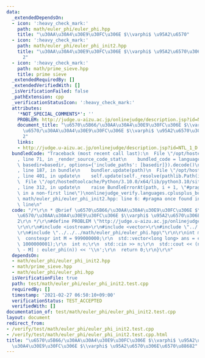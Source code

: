 ```yaml
---
data:
  _extendedDependsOn:
  - icon: ':heavy_check_mark:'
    path: math/euler_phi/euler_phi.hpp
    title: "\u30AA\u30A4\u30E9\u30FC\u306E $\\varphi$ \u95A2\u6570"
  - icon: ':heavy_check_mark:'
    path: math/euler_phi/euler_phi_init2.hpp
    title: "\u30AA\u30A4\u30E9\u30FC\u306E $\\varphi$ \u95A2\u6570\u306E\u6570\u8868\
      2"
  - icon: ':heavy_check_mark:'
    path: math/prime_sieve.hpp
    title: prime sieve
  _extendedRequiredBy: []
  _extendedVerifiedWith: []
  _isVerificationFailed: false
  _pathExtension: cpp
  _verificationStatusIcon: ':heavy_check_mark:'
  attributes:
    '*NOT_SPECIAL_COMMENTS*': ''
    PROBLEM: http://judge.u-aizu.ac.jp/onlinejudge/description.jsp?id=NTL_1_D
    document_title: "\u6570\u5B66/\u30AA\u30A4\u30E9\u30FC\u306E $\\varphi$ \u95A2\
      \u6570/\u30AA\u30A4\u30E9\u30FC\u306E $\\varphi$ \u95A2\u6570\u306E\u6570\u8868\
      2"
    links:
    - http://judge.u-aizu.ac.jp/onlinejudge/description.jsp?id=NTL_1_D
  bundledCode: "Traceback (most recent call last):\n  File \"/opt/hostedtoolcache/Python/3.10.0/x64/lib/python3.10/site-packages/onlinejudge_verify/documentation/build.py\"\
    , line 71, in _render_source_code_stat\n    bundled_code = language.bundle(stat.path,\
    \ basedir=basedir, options={'include_paths': [basedir]}).decode()\n  File \"/opt/hostedtoolcache/Python/3.10.0/x64/lib/python3.10/site-packages/onlinejudge_verify/languages/cplusplus.py\"\
    , line 187, in bundle\n    bundler.update(path)\n  File \"/opt/hostedtoolcache/Python/3.10.0/x64/lib/python3.10/site-packages/onlinejudge_verify/languages/cplusplus_bundle.py\"\
    , line 401, in update\n    self.update(self._resolve(pathlib.Path(included), included_from=path))\n\
    \  File \"/opt/hostedtoolcache/Python/3.10.0/x64/lib/python3.10/site-packages/onlinejudge_verify/languages/cplusplus_bundle.py\"\
    , line 312, in update\n    raise BundleErrorAt(path, i + 1, \"#pragma once found\
    \ in a non-first line\")\nonlinejudge_verify.languages.cplusplus_bundle.BundleErrorAt:\
    \ math/euler_phi/euler_phi_init2.hpp: line 6: #pragma once found in a non-first\
    \ line\n"
  code: "/*\r\n * @brief \u6570\u5B66/\u30AA\u30A4\u30E9\u30FC\u306E $\\varphi$ \u95A2\
    \u6570/\u30AA\u30A4\u30E9\u30FC\u306E $\\varphi$ \u95A2\u6570\u306E\u6570\u8868\
    2\r\n */\r\n#define PROBLEM \"http://judge.u-aizu.ac.jp/onlinejudge/description.jsp?id=NTL_1_D\"\
    \r\n\r\n#include <iostream>\r\n#include <vector>\r\n#include \"../../../math/euler_phi/euler_phi_init2.hpp\"\
    \r\n#include \"../../../math/euler_phi/euler_phi.hpp\"\r\n\r\nint main() {\r\n\
    \  constexpr int M = 999000000;\r\n  std::vector<long long> ans = euler_phi_init2(999000000,\
    \ 1000000001);\r\n  int n;\r\n  std::cin >> n;\r\n  std::cout << (n >= M ? ans[n\
    \ - M] : euler_phi(n)) << '\\n';\r\n  return 0;\r\n}\r\n"
  dependsOn:
  - math/euler_phi/euler_phi_init2.hpp
  - math/prime_sieve.hpp
  - math/euler_phi/euler_phi.hpp
  isVerificationFile: true
  path: test/math/euler_phi/euler_phi_init2.test.cpp
  requiredBy: []
  timestamp: '2021-02-27 06:50:10+09:00'
  verificationStatus: TEST_ACCEPTED
  verifiedWith: []
documentation_of: test/math/euler_phi/euler_phi_init2.test.cpp
layout: document
redirect_from:
- /verify/test/math/euler_phi/euler_phi_init2.test.cpp
- /verify/test/math/euler_phi/euler_phi_init2.test.cpp.html
title: "\u6570\u5B66/\u30AA\u30A4\u30E9\u30FC\u306E $\\varphi$ \u95A2\u6570/\u30AA\
  \u30A4\u30E9\u30FC\u306E $\\varphi$ \u95A2\u6570\u306E\u6570\u88682"
---
```

